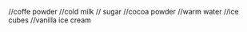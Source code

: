 //coffe powder
 //cold milk
 // sugar
 //cocoa powder
 //warm water
 //ice cubes
 //vanilla ice cream